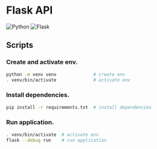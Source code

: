 # Flask API 

![Python](https://img.shields.io/badge/-Python-white?logo=python&logoColor=blue)
![Flask](https://img.shields.io/badge/-Flask-white?logo=flask&logoColor=black)

## Scripts

### Create and activate env.

```bash
python -m venv venv              # create env
. venv/bin/activate              # activate env
```

### Install dependencies.

```bash
pip install -r requirements.txt  # install dependencies
```

### Run application.

```bash
. venv/bin/activate  # activate env
flask --debug run    # run application
```